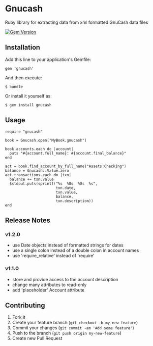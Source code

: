 # Gnucash

Ruby library for extracting data from xml formatted GnuCash data files

[![Gem Version](https://badge.fury.io/rb/gnucash.png)](http://badge.fury.io/rb/gnucash)

## Installation

Add this line to your application's Gemfile:

    gem 'gnucash'

And then execute:

    $ bundle

Or install it yourself as:

    $ gem install gnucash

## Usage

    require "gnucash"

    book = Gnucash.open("MyBook.gnucash")

    book.accounts.each do |account|
      puts "#{account.full_name}: #{account.final_balance}"
    end

    act = book.find_account_by_full_name("Assets:Checking")
    balance = Gnucash::Value.zero
    act.transactions.each do |txn|
      balance += txn.value
      $stdout.puts(sprintf("%s  %8s  %8s  %s",
                           txn.date,
                           txn.value,
                           balance,
                           txn.description))
    end

## Release Notes

### v1.2.0

- use Date objects instead of formatted strings for dates
- use a single colon instead of a double colon in account names
- use 'require_relative' instead of 'require'

### v1.1.0

- store and provide access to the account description
- change many attributes to read-only
- add 'placeholder' Account attribute

## Contributing

1. Fork it
2. Create your feature branch (`git checkout -b my-new-feature`)
3. Commit your changes (`git commit -am 'Add some feature'`)
4. Push to the branch (`git push origin my-new-feature`)
5. Create new Pull Request

